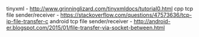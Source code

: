 tinyxml - http://www.grinninglizard.com/tinyxmldocs/tutorial0.html 
cpp tcp file sender/receiver - https://stackoverflow.com/questions/47573636/tcp-ip-file-transfer-c 
android tcp file sender/receiver - http://android-er.blogspot.com/2015/01/file-transfer-via-socket-between.html
